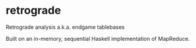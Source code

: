 # retrograde
Retrograde analysis
a.k.a. endgame tablebases

Built on an in-memory, sequential Haskell implementation of MapReduce.
